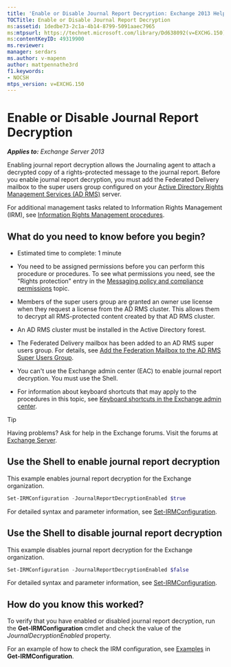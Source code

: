 ```yaml
---
title: 'Enable or Disable Journal Report Decryption: Exchange 2013 Help'
TOCTitle: Enable or Disable Journal Report Decryption
ms:assetid: 1dedbe73-2c1a-4b14-8799-5091aaec7965
ms:mtpsurl: https://technet.microsoft.com/library/Dd638092(v=EXCHG.150)
ms:contentKeyID: 49319900
ms.reviewer: 
manager: serdars
ms.author: v-mapenn
author: mattpennathe3rd
f1.keywords:
- NOCSH
mtps_version: v=EXCHG.150
---
```


# Enable or Disable Journal Report Decryption

_**Applies to:** Exchange Server 2013_

Enabling journal report decryption allows the Journaling agent to attach a decrypted copy of a rights-protected message to the journal report. Before you enable journal report decryption, you must add the Federated Delivery mailbox to the super users group configured on your [Active Directory Rights Management Services (AD RMS)](https://docs.microsoft.com/previous-versions/windows/it-pro/windows-server-2012-R2-and-2012/hh831364(v=ws.11)) server.

For additional management tasks related to Information Rights Management (IRM), see [Information Rights Management procedures](information-rights-management-procedures-exchange-2013-help.md).

## What do you need to know before you begin?

- Estimated time to complete: 1 minute

- You need to be assigned permissions before you can perform this procedure or procedures. To see what permissions you need, see the "Rights protection" entry in the [Messaging policy and compliance permissions](messaging-policy-and-compliance-permissions-exchange-2013-help.md) topic.

- Members of the super users group are granted an owner use license when they request a license from the AD RMS cluster. This allows them to decrypt all RMS-protected content created by that AD RMS cluster.

- An AD RMS cluster must be installed in the Active Directory forest.

- The Federated Delivery mailbox has been added to an AD RMS super users group. For details, see [Add the Federation Mailbox to the AD RMS Super Users Group](add-the-federation-mailbox-to-the-ad-rms-super-users-group-exchange-2013-help.md).

- You can't use the Exchange admin center (EAC) to enable journal report decryption. You must use the Shell.

- For information about keyboard shortcuts that may apply to the procedures in this topic, see [Keyboard shortcuts in the Exchange admin center](keyboard-shortcuts-in-the-exchange-admin-center-2013-help.md).

> [!TIP]
> Having problems? Ask for help in the Exchange forums. Visit the forums at [Exchange Server](https://go.microsoft.com/fwlink/p/?linkid=60612).

## Use the Shell to enable journal report decryption

This example enables journal report decryption for the Exchange organization.

```powershell
Set-IRMConfiguration -JournalReportDecryptionEnabled $true
```

For detailed syntax and parameter information, see [Set-IRMConfiguration](https://docs.microsoft.com/powershell/module/exchange/Set-IRMConfiguration).

## Use the Shell to disable journal report decryption

This example disables journal report decryption for the Exchange organization.

```powershell
Set-IRMConfiguration -JournalReportDecryptionEnabled $false
```

For detailed syntax and parameter information, see [Set-IRMConfiguration](https://docs.microsoft.com/powershell/module/exchange/Set-IRMConfiguration).

## How do you know this worked?

To verify that you have enabled or disabled journal report decryption, run the **Get-IRMConfiguration** cmdlet and check the value of the *JournalDecryptionEnabled* property.

For an example of how to check the IRM configuration, see [Examples](https://technet.microsoft.com/e1821219-fe18-4642-a9c2-58eb0aadd61a\(exchg.150\)#examples) in **Get-IRMConfiguration**.

